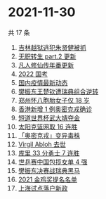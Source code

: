# 2021-11-30

共 17 条

<!-- BEGIN ZHIHUSEARCH -->
<!-- 最后更新时间 Tue Nov 30 2021 04:09:37 GMT+0800 (China Standard Time) -->
1. [吉林越狱逃犯朱贤健被抓](https://www.zhihu.com/search?q=朱贤健)
1. [无职转生 part.2 更新](https://www.zhihu.com/search?q=无职转生)
1. [凡人修仙传年番更新 ](https://www.zhihu.com/search?q=凡人修仙传)
1. [2022 国考](https://www.zhihu.com/search?q=国考)
1. [国内疫情最新动态](https://www.zhihu.com/search?q=疫情)
1. [樊振东王楚钦遭瑞典组合逆转](https://www.zhihu.com/search?q=休斯敦世乒赛)
1. [郑州怀八胞胎女子仅 18 岁](https://www.zhihu.com/search?q=郑州八胞胎)
1. [香港新增 1 例奥密克戎确诊](https://www.zhihu.com/search?q=奥密克戎)
1. [短道世界杯武大靖夺金](https://www.zhihu.com/search?q=短道世界杯)
1. [太阳克篮网取 16 连胜](https://www.zhihu.com/search?q=太阳)
1. [「奥密克戎」变异毒株](https://www.zhihu.com/search?q=奥密克戎)
1. [Virgil Abloh 去世](https://www.zhihu.com/search?q=VirgilAbloh)
1. [库里 33 分勇士 7 连胜](https://www.zhihu.com/search?q=勇士)
1. [世乒赛中国包揽女单 4 强](https://www.zhihu.com/search?q=世乒赛)
1. [樊振东决赛战瑞典黑马](https://www.zhihu.com/search?q=世乒赛)
1. [2021 金鸡奖提名名单](https://www.zhihu.com/search?q=金鸡奖)
1. [上海试点落户新政](https://www.zhihu.com/search?q=上海落户)
<!-- END ZHIHUSEARCH -->
